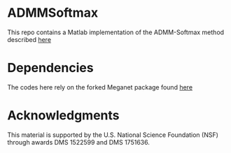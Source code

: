 # ADMMSoftmax

This repo contains a Matlab implementation of the ADMM-Softmax method described [here](https://arxiv.org/abs/1901.09450)


# Dependencies

The codes here rely on the forked Meganet package found [here](https://github.com/samywu/Meganet.m)

# Acknowledgments

This material is supported by the U.S. National Science
Foundation (NSF) through awards DMS 1522599 and DMS
1751636.
